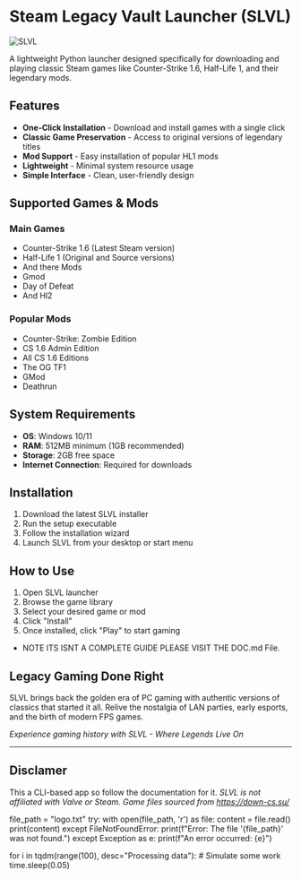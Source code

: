 # Steam Legacy Vault Launcher (SLVL)

![SLVL](https://img.icons8.com/dusk/64/steam.png)

A lightweight Python launcher designed specifically for downloading and playing classic Steam games like Counter-Strike 1.6, Half-Life 1, and their legendary mods.

## Features

- **One-Click Installation** - Download and install games with a single click
- **Classic Game Preservation** - Access to original versions of legendary titles
- **Mod Support** - Easy installation of popular HL1 mods
- **Lightweight** - Minimal system resource usage
- **Simple Interface** - Clean, user-friendly design

## Supported Games & Mods

### Main Games
- Counter-Strike 1.6 (Latest Steam version)
- Half-Life 1 (Original and Source versions)
- And there Mods
- Gmod
- Day of Defeat
- And Hl2

### Popular Mods
- Counter-Strike: Zombie Edition
- CS 1.6 Admin Edition
- All CS 1.6 Editions
- The OG TF1
- GMod
- Deathrun

## System Requirements

- **OS**: Windows 10/11
- **RAM**: 512MB minimum (1GB recommended)
- **Storage**: 2GB free space
- **Internet Connection**: Required for downloads

## Installation

1. Download the latest SLVL installer
2. Run the setup executable
3. Follow the installation wizard
4. Launch SLVL from your desktop or start menu

## How to Use

1. Open SLVL launcher
2. Browse the game library
3. Select your desired game or mod
4. Click "Install"
5. Once installed, click "Play" to start gaming

- NOTE ITS ISNT A COMPLETE GUIDE PLEASE VISIT THE DOC.md File.

## Legacy Gaming Done Right

SLVL brings back the golden era of PC gaming with authentic versions of classics that started it all. Relive the nostalgia of LAN parties, early esports, and the birth of modern FPS games.

*Experience gaming history with SLVL - Where Legends Live On*

---

## Disclamer 

This a CLI-based app so follow the documentation for it.
*SLVL is not affiliated with Valve or Steam. Game files sourced from https://down-cs.su/*




file_path = "logo.txt"
try:
    with open(file_path, 'r') as file:
        content = file.read()
        print(content)
except FileNotFoundError:
    print(f"Error: The file '{file_path}' was not found.")
except Exception as e:
    print(f"An error occurred: {e}")


for i in tqdm(range(100), desc="Processing data"):
    # Simulate some work
    time.sleep(0.05)

